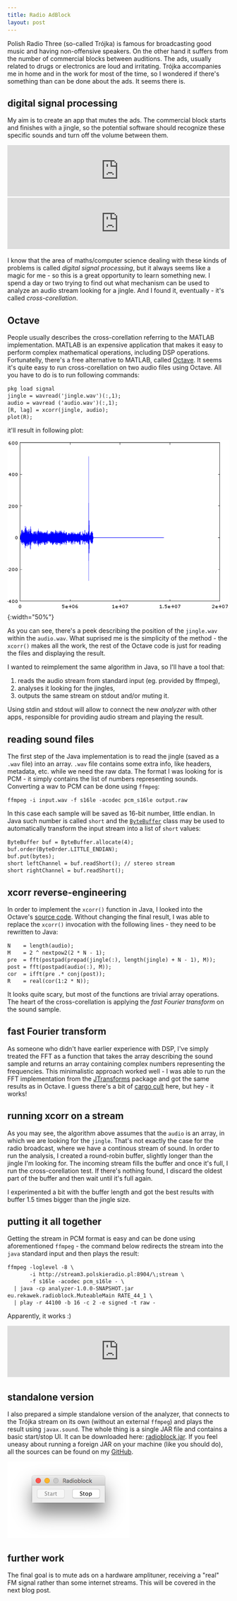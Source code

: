 ```yaml
---
title: Radio AdBlock
layout: post
---
```


Polish Radio Three (so-called Trójka) is famous for broadcasting good music and having non-offensive speakers. On the other hand it suffers from the number of commercial blocks between auditions. The ads, usually related to drugs or electronics are loud and irritating. Trójka accompanies me in home and in the work for most of the time, so I wondered if there's something than can be done about the ads. It seems there is.

## digital signal processing

My aim is to create an app that mutes the ads. The commercial block starts and finishes with a jingle, so the potential software should recognize these specific sounds and turn off the volume between them.

<iframe width="100%" height="116" scrolling="no" frameborder="no" src="https://w.soundcloud.com/player/?url=https%3A//api.soundcloud.com/tracks/248847014&amp;color=ff5500&amp;auto_play=false&amp;hide_related=true&amp;show_comments=false&amp;show_user=false&amp;show_reposts=false&amp;liking=false&amp;sharing=false&amp;show_artwork=false"></iframe>

<iframe width="100%" height="116" scrolling="no" frameborder="no" src="https://w.soundcloud.com/player/?url=https%3A//api.soundcloud.com/tracks/248847022&amp;color=ff5500&amp;auto_play=false&amp;hide_related=true&amp;show_comments=false&amp;show_user=false&amp;show_reposts=false&amp;liking=false&amp;sharing=false&amp;show_artwork=false"></iframe>

I know that the area of maths/computer science dealing with these kinds of problems is called *digital signal processing*, but it always seems like a magic for me - so this is a great opportunity to learn something new. I spend a day or two trying to find out what mechanism can be used to analyze an audio stream looking for a jingle. And I found it, eventually - it's called *cross-corellation*.

## Octave

People usually describes the cross-corellation referring to the MATLAB implementation. MATLAB is an expensive application that makes it easy to perform complex mathematical operations, including DSP operations. Fortunatelly, there's a free alternative to MATLAB, called [Octave](https://www.gnu.org/software/octave/). It seems it's quite easy to run cross-corellation on two audio files using Octave. All you have to do is to run following commands:

    pkg load signal
    jingle = wavread('jingle.wav')(:,1);
    audio = wavread ('audio.wav')(:,1);
    [R, lag] = xcorr(jingle, audio);
    plot(R);

it'll result in following plot:

![octave plot](./assets/octave-result.png){:width="50%"}

As you can see, there's a peek describing the position of the `jingle.wav` within the `audio.wav`. What suprised me is the simplicity of the method - the `xcorr()` makes all the work, the rest of the Octave code is just for reading the files and displaying the result.

I wanted to reimplement the same algorithm in Java, so I'll have a tool that:

1. reads the audio stream from standard input (eg. provided by ffmpeg),
2. analyses it looking for the jingles,
3. outputs the same stream on stdout and/or muting it.

Using stdin and stdout will allow to connect the new *analyzer* with other apps, responsible for providing audio stream and playing the result.

## reading sound files

The first step of the Java implementation is to read the jingle (saved as a `.wav` file) into an array. `.wav` file contains some extra info, like headers, metadata, etc. while we need the raw data. The format I was looking for is PCM - it simply contains the list of numbers representing sounds. Converting a wav to PCM can be done using `ffmpeg`:

    ffmpeg -i input.wav -f s16le -acodec pcm_s16le output.raw

In this case each sample will be saved as 16-bit number, little endian. In Java such number is called `short` and the [`ByteBuffer`](https://docs.oracle.com/javase/7/docs/api/java/nio/ByteBuffer.html) class may be used to automatically transform the input stream into a list of `short` values:

    ByteBuffer buf = ByteBuffer.allocate(4);
    buf.order(ByteOrder.LITTLE_ENDIAN);
    buf.put(bytes);
    short leftChannel = buf.readShort(); // stereo stream
    short rightChannel = buf.readShort();

## xcorr reverse-engineering

In order to implement the `xcorr()` function in Java, I looked into the Octave's [source code](https://sourceforge.net/p/octave/signal/ci/default/tree/inst/xcorr.m). Without changing the final result, I was able to replace the `xcorr()` invocation with the following lines - they need to be rewritten to Java:

    N    = length(audio);
    M    = 2 ^ nextpow2(2 * N - 1);
    pre  = fft(postpad(prepad(jingle(:), length(jingle) + N - 1), M));
    post = fft(postpad(audio(:), M));
    cor  = ifft(pre .* conj(post));
    R    = real(cor(1:2 * N));

It looks quite scary, but most of the functions are trivial array operations. The heart of the cross-corellation is applying the *fast Fourier transform* on the sound sample.

## fast Fourier transform

As someone who didn't have earlier experience with DSP, I've simply treated the FFT as a function that takes the array describing the sound sample and returns an array containing complex numbers representing the frequencies. This minimalistic approach worked well - I was able to run the FFT implementation from the [JTransforms](https://github.com/wendykierp/JTransforms) package and got the same results as in Octave. I guess there's a bit of [cargo cult](https://en.wikipedia.org/wiki/Cargo_cult) here, but hey - it works!

## running xcorr on a stream

As you may see, the algorithm above assumes that the `audio` is an array, in which we are looking for the `jingle`. That's not exactly the case for the radio broadcast, where we have a continous stream of sound. In order to run the analysis, I created a round-robin buffer, slightly longer than the jingle I'm looking for. The incoming stream fills the buffer and once it's full, I run the cross-corellation test. If there's nothing found, I discard the oldest part of the buffer and then wait until it's full again.

I experimented a bit with the buffer length and got the best results with buffer 1.5 times bigger than the jingle size.

## putting it all together

Getting the stream in PCM format is easy and can be done using aforementioned `ffmpeg` - the command below redirects the stream into the `java` standard input and then plays the result:

    ffmpeg -loglevel -8 \
           -i http://stream3.polskieradio.pl:8904/\;stream \
           -f s16le -acodec pcm_s16le - \
      | java -cp analyzer-1.0.0-SNAPSHOT.jar eu.rekawek.radioblock.MuteableMain RATE_44_1 \
      | play -r 44100 -b 16 -c 2 -e signed -t raw -

Apparently, it works :)

<iframe width="100%" height="116" scrolling="no" frameborder="no" src="https://w.soundcloud.com/player/?url=https%3A//api.soundcloud.com/tracks/248995303&amp;color=ff5500&amp;auto_play=false&amp;hide_related=true&amp;show_comments=false&amp;show_user=false&amp;show_reposts=false&amp;liking=false&amp;sharing=false&amp;show_artwork=false"></iframe>

## standalone version

I also prepared a simple standalone version of the analyzer, that connects to the Trójka stream on its own (without an external `ffmpeg`) and plays the result using `javax.sound`. The whole thing is a single JAR file and contains a basic start/stop UI. It can be downloaded here: [radioblock.jar](./files/radioblock.jar). If you feel uneasy about running a foreign JAR on your machine (like you should do), all the sources can be found on my [GitHub](https://github.com/trekawek/radioblock).

![Radioblock](./assets/radioblock-swing-ui.png)

## further work

The final goal is to mute ads on a hardware amplituner, receiving a "real" FM signal rather than some internet streams. This will be covered in the next blog post.
